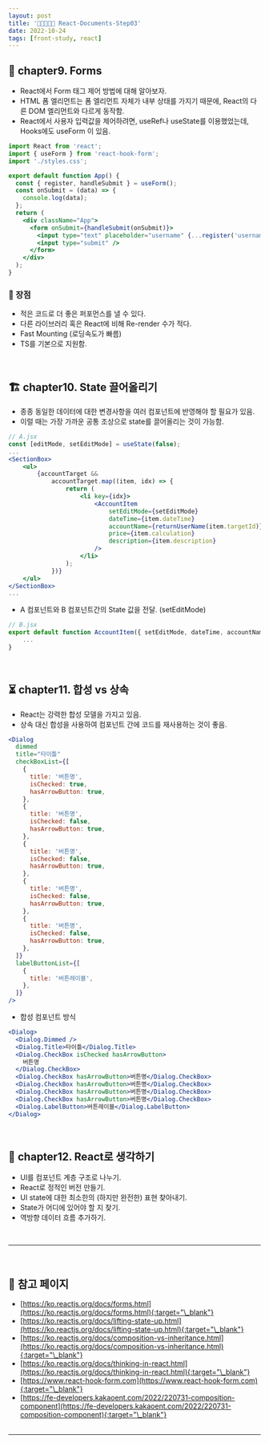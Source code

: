 ```yaml
---
layout: post
title: '👨‍👦‍👦👩‍👧 React-Documents-Step03'
date: 2022-10-24
tags: [front-study, react]
---
```


## 🧾 chapter9. Forms

- React에서 Form 태그 제어 방법에 대해 알아보자.
- HTML 폼 엘리먼트는 폼 엘리먼트 자체가 내부 상태를 가지기 때문에, React의 다른 DOM 엘리먼트와 다르게 동작함.
- React에서 사용자 입력값을 제어하려면, useRef나 useState를 이용했었는데, Hooks에도 useForm 이 있음.

```jsx
import React from 'react';
import { useForm } from 'react-hook-form';
import './styles.css';

export default function App() {
  const { register, handleSubmit } = useForm();
  const onSubmit = (data) => {
    console.log(data);
  };
  return (
    <div className="App">
      <form onSubmit={handleSubmit(onSubmit)}>
        <input type="text" placeholder="username" {...register('username')} />
        <input type="submit" />
      </form>
    </div>
  );
}
```

### 🧬 장점

- 적은 코드로 더 좋은 퍼포먼스를 낼 수 있다.
- 다른 라이브러리 혹은 React에 비해 Re-render 수가 적다.
- Fast Mounting (로딩속도가 빠름)
- TS를 기본으로 지원함.

<br/>

## 🏗 chapter10. State 끌어올리기

- 종종 동일한 데이터에 대한 변경사항을 여러 컴포넌트에 반영해야 할 필요가 있음.
- 이럴 때는 가장 가까운 공통 조상으로 state를 끌어올리는 것이 가능함.

```jsx
// A.jsx
const [editMode, setEditMode] = useState(false);
...
<SectionBox>
	<ul>
		{accountTarget &&
			accountTarget.map((item, idx) => {
				return (
					<li key={idx}>
						<AccountItem
							setEditMode={setEditMode}
							dateTime={item.dateTime}
							accountName={returnUserName(item.targetId)}
							price={item.calculation}
							description={item.description}
						/>
					</li>
				);
			})}
	</ul>
</SectionBox>
...
```

- A 컴포넌트와 B 컴포넌트간의 State 값을 전달. (setEditMode)
  <br/>

```jsx
// B.jsx
export default function AccountItem({ setEditMode, dateTime, accountName, price, description }) {
	...
}
```

<br/>

## ⏳ chapter11. 합성 vs 상속

- React는 강력한 합성 모델을 가지고 있음.
- 상속 대신 합성을 사용하여 컴포넌트 간에 코드를 재사용하는 것이 좋음.

```jsx
<Dialog
  dimmed
  title="타이틀"
  checkBoxList={[
    {
      title: '버튼명',
      isChecked: true,
      hasArrowButton: true,
    },
    {
      title: '버튼명',
      isChecked: false,
      hasArrowButton: true,
    },
    {
      title: '버튼명',
      isChecked: false,
      hasArrowButton: true,
    },
    {
      title: '버튼명',
      isChecked: false,
      hasArrowButton: true,
    },
    {
      title: '버튼명',
      isChecked: false,
      hasArrowButton: true,
    },
  ]}
  labelButtonList={[
    {
      title: '버튼레이블',
    },
  ]}
/>
```

- 합성 컴포넌트 방식

```jsx
<Dialog>
  <Dialog.Dimmed />
  <Dialog.Title>타이틀</Dialog.Title>
  <Dialog.CheckBox isChecked hasArrowButton>
    버튼명
  </Dialog.CheckBox>
  <Dialog.CheckBox hasArrowButton>버튼명</Dialog.CheckBox>
  <Dialog.CheckBox hasArrowButton>버튼명</Dialog.CheckBox>
  <Dialog.CheckBox hasArrowButton>버튼명</Dialog.CheckBox>
  <Dialog.CheckBox hasArrowButton>버튼명</Dialog.CheckBox>
  <Dialog.LabelButton>버튼레이블</Dialog.LabelButton>
</Dialog>
```

<br/>

## 🪫 chapter12. React로 생각하기

- UI를 컴포넌트 계층 구조로 나누기.
- React로 정적인 버전 만들기.
- UI state에 대한 최소한의 (하지만 완전한) 표현 찾아내기.
- State가 어디에 있어야 할 지 찾기.
- 역방향 데이터 흐름 추가하기.

<br/>

---

<br/>

## 🎫 참고 페이지

- [https://ko.reactjs.org/docs/forms.html](https://ko.reactjs.org/docs/forms.html){:target="\_blank"}
- [https://ko.reactjs.org/docs/lifting-state-up.html](https://ko.reactjs.org/docs/lifting-state-up.html){:target="\_blank"}
- [https://ko.reactjs.org/docs/composition-vs-inheritance.html](https://ko.reactjs.org/docs/composition-vs-inheritance.html){:target="\_blank"}
- [https://ko.reactjs.org/docs/thinking-in-react.html](https://ko.reactjs.org/docs/thinking-in-react.html){:target="\_blank"}
- [https://www.react-hook-form.com](https://www.react-hook-form.com){:target="\_blank"}
- [https://fe-developers.kakaoent.com/2022/220731-composition-component](https://fe-developers.kakaoent.com/2022/220731-composition-component){:target="\_blank"}
  <br/><br/>

---
